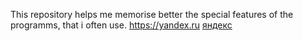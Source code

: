 This repository helps me memorise better the special features of the programms, that i often use.
<https://yandex.ru>
[яндекс](https://yandex.ru)
